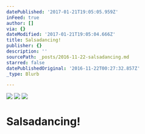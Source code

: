 ```yaml
---
datePublished: '2017-01-21T19:05:05.959Z'
inFeed: true
author: []
via: {}
dateModified: '2017-01-21T19:05:04.666Z'
title: Salsadancing!
publisher: {}
description: ''
sourcePath: _posts/2016-11-22-salsadancing.md
starred: false
datePublishedOriginal: '2016-11-22T00:27:32.857Z'
_type: Blurb

---
```

![](https://the-grid-user-content.s3-us-west-2.amazonaws.com/f6af1eda-1976-419c-a73d-e5ec18eb5b68.jpg)
![](https://the-grid-user-content.s3-us-west-2.amazonaws.com/5ccdb1c7-1064-41dc-a933-4e74e0ffd976.jpg)
![](https://the-grid-user-content.s3-us-west-2.amazonaws.com/9595c5a5-4171-44bc-a721-44d14d7a090e.jpg)

# Salsadancing!